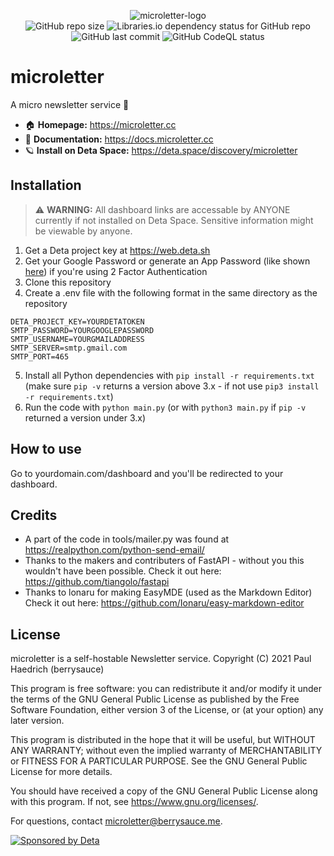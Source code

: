 <p align="center">
  <img src="https://i.ibb.co/wz12ysJ/githublogo-big.png" alt="microletter-logo" border="0">
  <br>
  <img alt="GitHub repo size" src="https://img.shields.io/github/repo-size/berrysauce/microletter">
  <img alt="Libraries.io dependency status for GitHub repo" src="https://img.shields.io/librariesio/github/berrysauce/microletter">
  <img alt="GitHub last commit" src="https://img.shields.io/github/last-commit/berrysauce/microletter">
  <img alt="GitHub CodeQL status" src="https://github.com/berrysauce/microletter/actions/workflows/codeql-analysis.yml/badge.svg">
</p>

# microletter
A micro newsletter service 📨

* 🏠 **Homepage:** https://microletter.cc
* 📘 **Documentation:** https://docs.microletter.cc
* 🪐 **Install on Deta Space:** https://deta.space/discovery/microletter

## Installation
> ⚠ **WARNING:** All dashboard links are accessable by ANYONE currently if not installed on Deta Space. Sensitive information might be viewable by anyone.
1. Get a Deta project key at https://web.deta.sh
2. Get your Google Password or generate an App Password (like shown [here](https://support.google.com/accounts/answer/185833?hl=en)) if you're using 2 Factor Authentication
3. Clone this repository
4. Create a .env file with the following format in the same directory as the repository
```
DETA_PROJECT_KEY=YOURDETATOKEN
SMTP_PASSWORD=YOURGOOGLEPASSWORD
SMTP_USERNAME=YOURGMAILADDRESS
SMTP_SERVER=smtp.gmail.com
SMTP_PORT=465
```
5. Install all Python dependencies with `pip install -r requirements.txt` (make sure `pip -v` returns a version above 3.x - if not use `pip3 install -r requirements.txt`)
6. Run the code with `python main.py` (or with `python3 main.py` if `pip -v` returned a version under 3.x)

## How to use
Go to yourdomain.com/dashboard and you'll be redirected to your dashboard.

## Credits
- A part of the code in tools/mailer.py was found at https://realpython.com/python-send-email/
- Thanks to the makers and contributers of FastAPI - without you this wouldn't have been possible. Check it out here: https://github.com/tiangolo/fastapi
- Thanks to lonaru for making EasyMDE (used as the Markdown Editor) Check it out here: https://github.com/Ionaru/easy-markdown-editor

## License
microletter is a self-hostable Newsletter service.
Copyright (C) 2021 Paul Haedrich (berrysauce)

This program is free software: you can redistribute it and/or modify
it under the terms of the GNU General Public License as published by
the Free Software Foundation, either version 3 of the License, or
(at your option) any later version.

This program is distributed in the hope that it will be useful,
but WITHOUT ANY WARRANTY; without even the implied warranty of
MERCHANTABILITY or FITNESS FOR A PARTICULAR PURPOSE.  See the
GNU General Public License for more details.

You should have received a copy of the GNU General Public License
along with this program.  If not, see <https://www.gnu.org/licenses/>.

For questions, contact microletter@berrysauce.me.

<a href="https://deta.sh/?ref=microletter" target="_blank"><img src="https://eu2.contabostorage.com/d74bc97ec80c4b13b7f1db8d39948228:brry-cdn/deta-sponsor/D3263D63-638F-46C3-B9AB-9DC7C5CAB9BC.jpeg" alt="Sponsored by Deta"></a>
